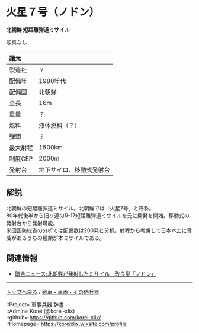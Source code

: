 # 火星７号（ノドン）
**北朝鮮 短距離弾道ミサイル**

写真なし  
  


|諸元  |  |
|:--|:--|
|製造社  |？  |
|配備年  |1980年代  |
|配備国  |北朝鮮  |
|全長    |16m  |
|重量    |？  |
|燃料    |液体燃料（？）  |
|弾頭    |？  |
|最大射程|1500km  |
|制度CEP  |2000m  |
|発射台  |地下サイロ、移動式発射台  |



## 解説
北朝鮮の短距離弾道ミサイル。北朝鮮では「火星7号」と呼称。  
80年代後半から旧ソ連のR-17短距離弾道ミサイルを元に開発を開始。移動式の発射台から発射可能。  
米国国防総省の分析では配備数は200発と分析。射程から考慮して日本本土に脅威があるうちの種類が本ミサイルである。  


## 関連情報
* [聯合ニュース:北朝鮮が発射したミサイル　改良型「ノドン」](https://jp.yna.co.kr/view/AJP20160906000900882)


***
[トップへ戻る](/readme.md) / [戦車・車両・その他兵器](/ground/readme.md)  
  
::Project= 軍事兵器 辞書  
::Admin= Korei (@korei-xlix)  
::github= https://github.com/korei-xlix/  
::Homepage= https://koreixlix.wixsite.com/profile  
